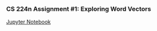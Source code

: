 ### CS 224n Assignment #1: Exploring Word Vectors

[Jupyter Notebook](https://nbviewer.org/github/Extremesarova/CS224n/blob/main/a1/exploring_word_vectors.ipynb)